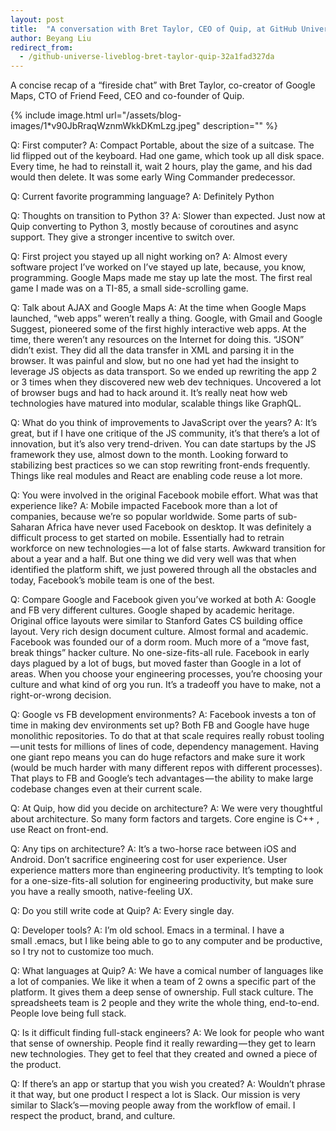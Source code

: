 ```yaml
---
layout: post
title:  "A conversation with Bret Taylor, CEO of Quip, at GitHub Universe"
author: Beyang Liu
redirect_from:
  - /github-universe-liveblog-bret-taylor-quip-32a1fad327da
---
```


A concise recap of a “fireside chat” with Bret Taylor, co-creator of Google Maps, CTO of Friend Feed, CEO and co-founder of Quip.

{% include image.html url="/assets/blog-images/1*v90JbRraqWznmWkkDKmLzg.jpeg" description="" %}

Q: First computer?
A: Compact Portable, about the size of a suitcase. The lid flipped out of the keyboard. Had one game, which took up all disk space. Every time, he had to reinstall it, wait 2 hours, play the game, and his dad would then delete. It was some early Wing Commander predecessor.

Q: Current favorite programming language?
A: Definitely Python

Q: Thoughts on transition to Python 3?
A: Slower than expected. Just now at Quip converting to Python 3, mostly because of coroutines and async support. They give a stronger incentive to switch over.

Q: First project you stayed up all night working on?
A: Almost every software project I’ve worked on I’ve stayed up late, because, you know, programming. Google Maps made me stay up late the most. The first real game I made was on a TI-85, a small side-scrolling game.

Q: Talk about AJAX and Google Maps
A: At the time when Google Maps launched, “web apps” weren’t really a thing. Google, with Gmail and Google Suggest, pioneered some of the first highly interactive web apps. At the time, there weren’t any resources on the Internet for doing this. “JSON” didn’t exist. They did all the data transfer in XML and parsing it in the browser. It was painful and slow, but no one had yet had the insight to leverage JS objects as data transport. So we ended up rewriting the app 2 or 3 times when they discovered new web dev techniques. Uncovered a lot of browser bugs and had to hack around it. It’s really neat how web technologies have matured into modular, scalable things like GraphQL.

Q: What do you think of improvements to JavaScript over the years?
A: It’s great, but if I have one critique of the JS community, it’s that there’s a lot of innovation, but it’s also very trend-driven. You can date startups by the JS framework they use, almost down to the month. Looking forward to stabilizing best practices so we can stop rewriting front-ends frequently. Things like real modules and React are enabling code reuse a lot more.

Q: You were involved in the original Facebook mobile effort. What was that experience like?
A: Mobile impacted Facebook more than a lot of companies, because we’re so popular worldwide. Some parts of sub-Saharan Africa have never used Facebook on desktop. It was definitely a difficult process to get started on mobile. Essentially had to retrain workforce on new technologies — a lot of false starts. Awkward transition for about a year and a half. But one thing we did very well was that when identified the platform shift, we just powered through all the obstacles and today, Facebook’s mobile team is one of the best.

Q: Compare Google and Facebook given you’ve worked at both
A: Google and FB very different cultures. Google shaped by academic heritage. Original office layouts were similar to Stanford Gates CS building office layout. Very rich design document culture. Almost formal and academic. Facebook was founded our of a dorm room. Much more of a “move fast, break things” hacker culture. No one-size-fits-all rule. Facebook in early days plagued by a lot of bugs, but moved faster than Google in a lot of areas. When you choose your engineering processes, you’re choosing your culture and what kind of org you run. It’s a tradeoff you have to make, not a right-or-wrong decision.

Q: Google vs FB development environments?
A: Facebook invests a ton of time in making dev environments set up? Both FB and Google have huge monolithic repositories. To do that at that scale requires really robust tooling — unit tests for millions of lines of code, dependency management. Having one giant repo means you can do huge refactors and make sure it work (would be much harder with many different repos with different processes). That plays to FB and Google’s tech advantages — the ability to make large codebase changes even at their current scale.

Q: At Quip, how did you decide on architecture?
A: We were very thoughtful about architecture. So many form factors and targets. Core engine is C++ , use React on front-end.

Q: Any tips on architecture?
A: It’s a two-horse race between iOS and Android. Don’t sacrifice engineering cost for user experience. User experience matters more than engineering productivity. It’s tempting to look for a one-size-fits-all solution for engineering productivity, but make sure you have a really smooth, native-feeling UX.

Q: Do you still write code at Quip?
A: Every single day.

Q: Developer tools?
A: I’m old school. Emacs in a terminal. I have a small .emacs, but I like being able to go to any computer and be productive, so I try not to customize too much.

Q: What languages at Quip?
A: We have a comical number of languages like a lot of companies. We like it when a team of 2 owns a specific part of the platform. It gives them a deep sense of ownership. Full stack culture. The spreadsheets team is 2 people and they write the whole thing, end-to-end. People love being full stack.

Q: Is it difficult finding full-stack engineers?
A: We look for people who want that sense of ownership. People find it really rewarding — they get to learn new technologies. They get to feel that they created and owned a piece of the product.

Q: If there’s an app or startup that you wish you created?
A: Wouldn’t phrase it that way, but one product I respect a lot is Slack. Our mission is very similar to Slack’s — moving people away from the workflow of email. I respect the product, brand, and culture.